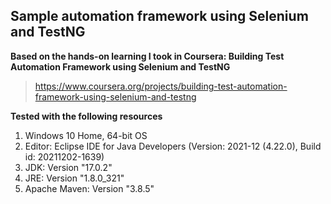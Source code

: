 ## Sample automation framework using Selenium and TestNG
**Based on the hands-on learning I took in Coursera: Building Test Automation Framework using Selenium and TestNG**
> https://www.coursera.org/projects/building-test-automation-framework-using-selenium-and-testng

**Tested with the following resources**
1. Windows 10 Home, 64-bit OS
2. Editor: Eclipse IDE for Java Developers (Version: 2021-12 (4.22.0), Build id: 20211202-1639)
3. JDK: Version "17.0.2"
4. JRE: Version "1.8.0_321"
5. Apache Maven: Version "3.8.5"
